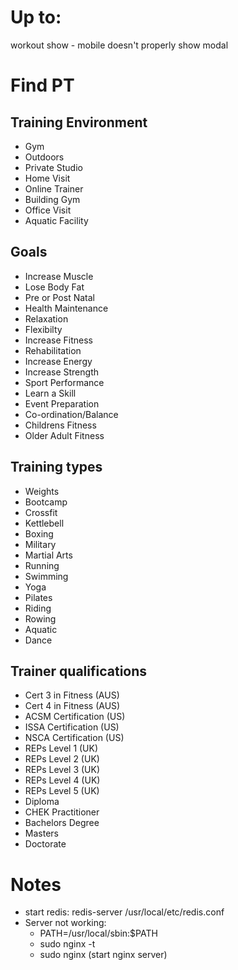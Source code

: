 # Up to:

workout show - mobile doesn't properly show modal

# Find PT

## Training Environment

* Gym
* Outdoors
* Private Studio
* Home Visit
* Online Trainer
* Building Gym
* Office Visit
* Aquatic Facility

## Goals

* Increase Muscle
* Lose Body Fat
* Pre or Post Natal
* Health Maintenance
* Relaxation
* Flexibilty
* Increase Fitness
* Rehabilitation
* Increase Energy
* Increase Strength
* Sport Performance
* Learn a Skill
* Event Preparation
* Co-ordination/Balance
* Childrens Fitness
* Older Adult Fitness

## Training types

* Weights
* Bootcamp
* Crossfit
* Kettlebell
* Boxing
* Military
* Martial Arts
* Running 
* Swimming
* Yoga
* Pilates
* Riding
* Rowing
* Aquatic
* Dance


## Trainer qualifications

* Cert 3 in Fitness (AUS)
* Cert 4 in Fitness (AUS)
* ACSM Certification (US)
* ISSA Certification (US)
* NSCA Certification (US)
* REPs Level 1 (UK)
* REPs Level 2 (UK)
* REPs Level 3 (UK)
* REPs Level 4 (UK)
* REPs Level 5 (UK)
* Diploma 
* CHEK Practitioner
* Bachelors Degree
* Masters
* Doctorate

# Notes
* start redis: redis-server /usr/local/etc/redis.conf
* Server not working:
	- PATH=/usr/local/sbin:$PATH 
	- sudo nginx -t
	- sudo nginx (start nginx server)